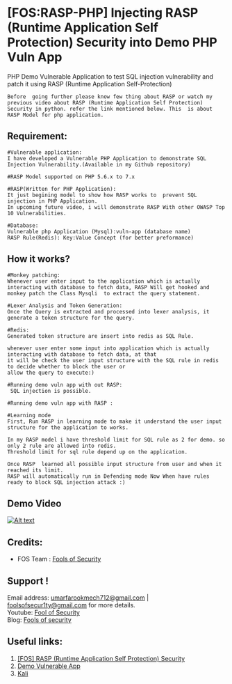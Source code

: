 # [FOS:RASP-PHP] Injecting RASP (Runtime Application Self Protection) Security into Demo PHP Vuln App
 PHP Demo Vulnerable Application to test SQL injection vulnerability and patch it using RASP (Runtime Application Self-Protection) 

``
Before  going further please know few thing about RASP or watch my previous video about RASP (Runtime Application Self Protection) Security in python. refer the link mentioned below. This  is about RASP Model for php application.
``

## Requirement:

```
#Vulnerable application: 
I have developed a Vulnerable PHP Application to demonstrate SQL Injection Vulnerability.(Available in my Github repository)

#RASP Model supported on PHP 5.6.x to 7.x 

#RASP(Written for PHP Application): 
It just begining model to show how RASP works to  prevent SQL injection in PHP Application.
In upcoming future video, i will demonstrate RASP With other OWASP Top 10 Vulnerabilities.

#Database:
Vulnerable php Application (Mysql):vuln-app (database name)
RASP Rule(Redis): Key:Value Concept (for better preformance)
```

## How it works?

```
#Monkey patching:
Whenever user enter input to the application which is actually interacting with database to fetch data, RASP Will get hooked and 
monkey patch the Class Mysqli  to extract the query statement.

#Lexer Analysis and Token Generation:
Once the Query is extracted and processed into lexer analysis, it generate a token structure for the query.

#Redis:
Generated token structure are insert into redis as SQL Rule. 

whenever user enter some input into application which is actually interacting with database to fetch data, at that 
it will be check the user input structure with the SQL rule in redis to decide whether to block the user or 
allow the query to execute:)

#Running demo vuln app with out RASP:
 SQL injection is possible.

#Running demo vuln app with RASP :

#Learning mode
First, Run RASP in learning mode to make it understand the user input structure for the application to works.

In my RASP model i have threshold limit for SQL rule as 2 for demo. so only 2 rule are allowed into redis.
Threshold limit for sql rule depend up on the application.

Once RASP  learned all possible input structure from user and when it reached its limit. 
RASP will automatically run in Defending mode Now When have rules ready to block SQL injection attack :)

```
 
## Demo Video
  
   [![Alt text](https://img.youtube.com/vi/41IVmaXmOz0/0.jpg)](https://www.youtube.com/watch?v=41IVmaXmOz0)

## Credits:
* FOS Team : [Fools of Security](https://www.youtube.com/channel/UCEBHO0kD1WFvIhf9wBCU-VQ)

## Support !
 Email address: umarfarookmech712@gmail.com | foolsofsecur1ty@gmail.com for more details. <br>
 Youtube: [Fool of Security](https://www.youtube.com/channel/UCEBHO0kD1WFvIhf9wBCU-VQ) <br>
 Blog: [Fools of security](https://fosecurity.blogspot.com) 

## Useful links:
1. [[FOS] RASP (Runtime Application Self Protection) Security](https://www.youtube.com/watch?v=5yKH3nFZ9lY)
2. [Demo Vulnerable App](https://github.com/umarfarook882/Tornado_Demo_Vuln_App)
3. [Kali](https://www.kali.org/)


